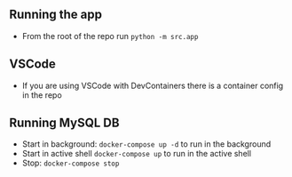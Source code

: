 ## Running the app
  - From the root of the repo run `python -m src.app`

## VSCode
  - If you are using VSCode with DevContainers there is a container config in the repo

## Running MySQL DB
  - Start in background: `docker-compose up -d` to run in the background
  - Start in active shell `docker-compose up` to run in the active shell
  - Stop: `docker-compose stop`